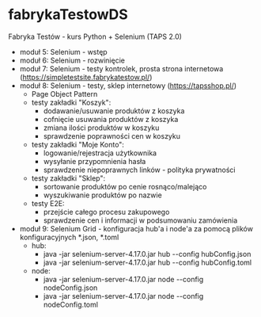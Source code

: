 # fabrykaTestowDS
Fabryka Testów - kurs Python + Selenium (TAPS 2.0)

* moduł 5: Selenium - wstęp
* moduł 6: Selenium - rozwinięcie
* moduł 7: Selenium - testy kontrolek, prosta strona internetowa (https://simpletestsite.fabrykatestow.pl/)
* moduł 8: Selenium - testy, sklep internetowy (https://tapsshop.pl/)
  * Page Object Pattern
  * testy zakładki "Koszyk":
    * dodawanie/usuwanie produktów z koszyka
    * cofnięcie usuwania produktów z koszyka
    * zmiana ilości produktów w koszyku
    * sprawdzenie poprawności cen w koszyku
  * testy zakładki "Moje Konto":
    * logowanie/rejestracja użytkownika
    * wysyłanie przypomnienia hasła
    * sprawdzenie niepoprawnych linków - polityka prywatności
  * testy zakładki "Sklep":
    * sortowanie produktów po cenie rosnąco/malejąco
    * wyszukiwanie produktów po nazwie
  * testy E2E:
    * przejście całego procesu zakupowego
    * sprawdzenie cen i informacji w podsumowaniu zamówienia
* moduł 9: Selenium Grid - konfiguracja hub'a i node'a za pomocą plików konfiguracyjnych *.json, *.toml
  * hub:
    * java -jar selenium-server-4.17.0.jar hub --config hubConfig.json
    * java -jar selenium-server-4.17.0.jar hub --config hubConfig.toml
  * node:
    * java -jar selenium-server-4.17.0.jar node --config nodeConfig.json
    * java -jar selenium-server-4.17.0.jar node --config nodeConfig.toml

